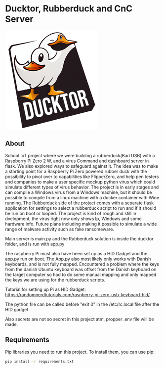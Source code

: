 # Ducktor, Rubberduck and CnC Server

<img src="https://raw.githubusercontent.com/IngvarOlsen/RubberDuckyCnC/main/ducktor/static/ducktor.png" width="300">

## About

School IoT project where we were building a rubberduck(Bad USB) with a Raspberry Pi Zero 2 W, and a virus Command and dashboard server in flask. We also explored ways to safeguard against it. The idea was to make a starting point for a Raspberry Pi Zero powered rubber duck with the possibility to pivot over to capabilities like FlipperZero, and help pen testers and companies to make a user specific mockup python virus which could simulate different types of virus behavior. The project is in early stages and can compile a Windows virus from a Windows machine, but it should be possible to compile from a linux machine with a docker container with Wine running. The Rubberduck side of the project comes with a separate flask application for settings to select a rubberduck script to run and if it should be run on boot or looped. The project is kind of rough and still in dvelopment, the virus right now only shows Ip, Windows and some hardware info. Future plans including making it possible to simulate a wide range of malware activity such as fake ransomeware.

Main server is main.py and the Rubberduck solution is inside the ducktor folder, and is run with app.py

The raspberry Pi must also have been set up as a HID Gadget and the app.py run on boot. The App.py also most likely only works with Danish keyboards, and is not fully mapped. Encountered a problem where the keys from the danish Ubuntu keyboard was offset from the Danish keyboard on the target computer so had to do some manual mapping and only mapped the keys we are using for the rubberduck scripts.

Tutorial for setting up Pi as HID Gadget: https://randomnerdtutorials.com/raspberry-pi-zero-usb-keyboard-hid/

The python file can be called before "exit 0" in the /etc/rc.local file after the HID gadget

Also secrets are not so secret in this project atm, propper .env file will be made.

## Requirements

Pip libraries you need to run this project. To install them, you can use pip:

```bash
pip install -r requirements.txt
